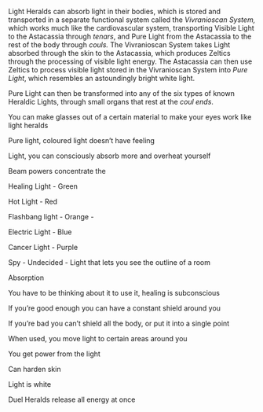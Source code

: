Light Heralds can absorb light in their bodies, which is stored and transported in a separate functional system called the *Vivranioscan System,* which works much like the cardiovascular system, transporting Visible Light to the Astacassia through *tenars*, and Pure Light from the Astacassia to the rest of the body through *couls.* The Vivranioscan System takes Light absorbed through the skin to the Astacassia, which produces Zeltics through the processing of visible light energy. The Astacassia can then use Zeltics to process visible light stored in the Vivranioscan System into *Pure Light*, which resembles an astoundingly bright white light. 

Pure Light can then be transformed into any of the six types of known Heraldic Lights, through small organs that rest at the *coul ends*. 

You can make glasses out of a certain material to make your eyes work like light heralds


Pure light, coloured light doesn’t have feeling

Light, you can consciously absorb more and overheat yourself 

Beam powers concentrate the 

Healing Light - Green

Hot Light - Red

Flashbang light - Orange - 

Electric Light - Blue

Cancer Light - Purple

Spy - Undecided - Light that lets you see the outline of a room 


Absorption 

You have to be thinking about it to use it, healing is subconscious

If you’re good enough you can have a constant shield around you

If you’re bad you can’t shield all the body, or put it into a single point

When used, you move light to certain areas around you 

You get power from the light

Can harden skin 

Light is white 

Duel Heralds release all energy at once





